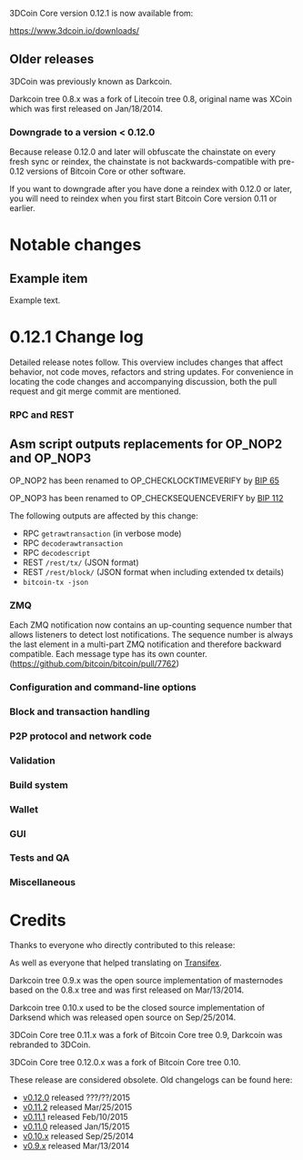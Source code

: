 3DCoin Core version 0.12.1 is now available from:

  <https://www.3dcoin.io/downloads/>




Older releases
--------------

3DCoin was previously known as Darkcoin.

Darkcoin tree 0.8.x was a fork of Litecoin tree 0.8, original name was XCoin
which was first released on Jan/18/2014.

### Downgrade to a version < 0.12.0

Because release 0.12.0 and later will obfuscate the chainstate on every
fresh sync or reindex, the chainstate is not backwards-compatible with
pre-0.12 versions of Bitcoin Core or other software.

If you want to downgrade after you have done a reindex with 0.12.0 or later,
you will need to reindex when you first start Bitcoin Core version 0.11 or
earlier.

Notable changes
===============

Example item
---------------------------------------

Example text.

0.12.1 Change log
=================

Detailed release notes follow. This overview includes changes that affect
behavior, not code moves, refactors and string updates. For convenience in locating
the code changes and accompanying discussion, both the pull request and
git merge commit are mentioned.

### RPC and REST

Asm script outputs replacements for OP_NOP2 and OP_NOP3
-------------------------------------------------------

OP_NOP2 has been renamed to OP_CHECKLOCKTIMEVERIFY by [BIP 
65](https://github.com/bitcoin/bips/blob/master/bip-0065.mediawiki)

OP_NOP3 has been renamed to OP_CHECKSEQUENCEVERIFY by [BIP 
112](https://github.com/bitcoin/bips/blob/master/bip-0112.mediawiki)

The following outputs are affected by this change:
- RPC `getrawtransaction` (in verbose mode)
- RPC `decoderawtransaction`
- RPC `decodescript`
- REST `/rest/tx/` (JSON format)
- REST `/rest/block/` (JSON format when including extended tx details)
- `bitcoin-tx -json`

### ZMQ

Each ZMQ notification now contains an up-counting sequence number that allows
listeners to detect lost notifications.
The sequence number is always the last element in a multi-part ZMQ notification and
therefore backward compatible.
Each message type has its own counter.
(https://github.com/bitcoin/bitcoin/pull/7762)

### Configuration and command-line options

### Block and transaction handling

### P2P protocol and network code

### Validation

### Build system

### Wallet

### GUI

### Tests and QA

### Miscellaneous

Credits
=======

Thanks to everyone who directly contributed to this release:


As well as everyone that helped translating on [Transifex](https://www.transifex.com/projects/p/bitcoin/).

Darkcoin tree 0.9.x was the open source implementation of masternodes based on
the 0.8.x tree and was first released on Mar/13/2014.

Darkcoin tree 0.10.x used to be the closed source implementation of Darksend
which was released open source on Sep/25/2014.

3DCoin Core tree 0.11.x was a fork of Bitcoin Core tree 0.9, Darkcoin was rebranded
to 3DCoin.

3DCoin Core tree 0.12.0.x was a fork of Bitcoin Core tree 0.10.

These release are considered obsolete. Old changelogs can be found here:

- [v0.12.0](release-notes/3dcoin/release-notes-0.12.0.md) released ???/??/2015
- [v0.11.2](release-notes/3dcoin/release-notes-0.11.2.md) released Mar/25/2015
- [v0.11.1](release-notes/3dcoin/release-notes-0.11.1.md) released Feb/10/2015
- [v0.11.0](release-notes/3dcoin/release-notes-0.11.0.md) released Jan/15/2015
- [v0.10.x](release-notes/3dcoin/release-notes-0.10.0.md) released Sep/25/2014
- [v0.9.x](release-notes/3dcoin/release-notes-0.9.0.md) released Mar/13/2014

